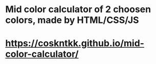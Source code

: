 # Mid color calculator of 2 choosen colors, made by HTML/CSS/JS
# https://coskntkk.github.io/mid-color-calculator/
